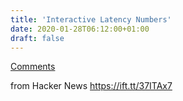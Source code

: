 ```yaml
---
title: 'Interactive Latency Numbers'
date: 2020-01-28T06:12:00+01:00
draft: false
---
```


[Comments](https://news.ycombinator.com/item?id=22166087)  
  
from Hacker News https://ift.tt/37ITAx7